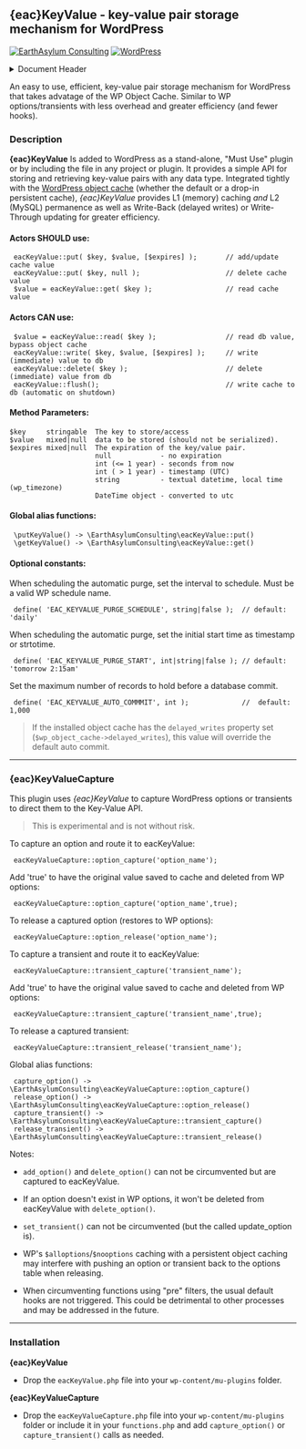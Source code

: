 ## {eac}KeyValue - key-value pair storage mechanism for WordPress
[![EarthAsylum Consulting](https://img.shields.io/badge/EarthAsylum-Consulting-0?&labelColor=6e9882&color=707070)](https://earthasylum.com/)
[![WordPress](https://img.shields.io/badge/WordPress-Plugins-grey?logo=wordpress&labelColor=blue)](https://wordpress.org/plugins/search/EarthAsylum/)


<details><summary>Document Header</summary>

Plugin URI:             https://github.com/EarthAsylum/eacKeyValue  
Author:                 [EarthAsylum Consulting](https://www.earthasylum.com)  
Stable tag:             1.0.0  
Last Updated:           06-Jun-2025  
Requires at least:      5.8  
Tested up to:           6.8  
Requires PHP:           8.1  
Contributors:           [earthasylum](https://github.com/earthasylum),[kevinburkholder](https://profiles.wordpress.org/kevinburkholder)  
License:                GPLv3 or later  
License URI:            https://www.gnu.org/licenses/gpl.html  
GitHub URI:             https://github.com/EarthAsylum/eacKeyValue  

</details>

An easy to use, efficient, key-value pair storage mechanism for WordPress that takes advatage of the WP Object Cache.
Similar to WP options/transients with less overhead and greater efficiency (and fewer hooks).

### Description

**{eac}KeyValue** Is added to WordPress as a stand-alone, "Must Use" plugin or by including the file in any project or plugin. It provides a simple API for storing and retrieving key-value pairs with any data type. Integrated tightly with the [WordPress object cache](https://developer.wordpress.org/reference/classes/wp_object_cache/) (whether the default or a drop-in persistent cache), _{eac}KeyValue_ provides L1 (memory) caching _and_ L2 (MySQL) permanence as well as Write-Back (delayed writes) or Write-Through updating for greater efficiency.

#### Actors SHOULD use:

     eacKeyValue::put( $key, $value, [$expires] );       // add/update cache value
     eacKeyValue::put( $key, null );                     // delete cache value
     $value = eacKeyValue::get( $key );                  // read cache value

#### Actors CAN use:

     $value = eacKeyValue::read( $key );                 // read db value, bypass object cache
     eacKeyValue::write( $key, $value, [$expires] );     // write (immediate) value to db
     eacKeyValue::delete( $key );                        // delete (immediate) value from db
     eacKeyValue::flush();                               // write cache to db (automatic on shutdown)

#### Method Parameters:

    $key     stringable  The key to store/access
    $value   mixed|null  data to be stored (should not be serialized).
    $expires mixed|null  The expiration of the key/value pair.
                         null            - no expiration
                         int (<= 1 year) - seconds from now
                         int ( > 1 year) - timestamp (UTC)
                         string          - textual datetime, local time (wp_timezone)
                         DateTime object - converted to utc

#### Global alias functions:

     \putKeyValue() -> \EarthAsylumConsulting\eacKeyValue::put()
     \getKeyValue() -> \EarthAsylumConsulting\eacKeyValue::get()

#### Optional constants:

When scheduling the automatic purge, set the interval to schedule. Must be a valid WP schedule name.

     define( 'EAC_KEYVALUE_PURGE_SCHEDULE', string|false );  // default: 'daily'

When scheduling the automatic purge, set the initial start time as timestamp or strtotime.

     define( 'EAC_KEYVALUE_PURGE_START', int|string|false ); // default: 'tomorrow 2:15am'

Set the maximum number of records to hold before a database commit.
 
     define( 'EAC_KEYVALUE_AUTO_COMMMIT', int );             //  default: 1,000

>   If the installed object cache has the `delayed_writes` property set (`$wp_object_cache->delayed_writes`), this value will override the default auto commit.

- - -

### {eac}KeyValueCapture

This plugin uses _{eac}KeyValue_ to capture WordPress options or transients to direct them to the Key-Value API.

>   This is experimental and is not without risk.


To capture an option and route it to eacKeyValue:

     eacKeyValueCapture::option_capture('option_name');

Add 'true' to have the original value saved to cache and deleted from WP options:

     eacKeyValueCapture::option_capture('option_name',true);

To release a captured option (restores to WP options):

     eacKeyValueCapture::option_release('option_name');

To capture a transient and route it to eacKeyValue:

     eacKeyValueCapture::transient_capture('transient_name');

Add 'true' to have the original value saved to cache and deleted from WP options:

     eacKeyValueCapture::transient_capture('transient_name',true);

To release a captured transient:

     eacKeyValueCapture::transient_release('transient_name');

Global alias functions:

     capture_option() -> \EarthAsylumConsulting\eacKeyValueCapture::option_capture()
     release_option() -> \EarthAsylumConsulting\eacKeyValueCapture::option_release()
     capture_transient() -> \EarthAsylumConsulting\eacKeyValueCapture::transient_capture()
     release_transient() -> \EarthAsylumConsulting\eacKeyValueCapture::transient_release()

Notes:

- `add_option()` and `delete_option()` can not be circumvented but are captured to eacKeyValue.
- If an option doesn't exist in WP options, it won't be deleted from eacKeyValue with `delete_option()`.

- `set_transient()` can not be circumvented (but the called update_option is).

- WP's `$alloptions`/`$nooptions` caching with a persistent object caching may interfere with pushing an option or transient back to the options table when releasing.

- When circumventing functions using "pre" filters, the usual default hooks are not triggered. This could be detrimental to other processes and may be addressed in the future.

- - -

### Installation

**{eac}KeyValue**
-   Drop the `eacKeyValue.php` file into your `wp-content/mu-plugins` folder.

**{eac}KeyValueCapture**
-   Drop the `eacKeyValueCapture.php` file into your `wp-content/mu-plugins` folder or include it in your `functions.php` and add `capture_option()` or `capture_transient()` calls as needed.

